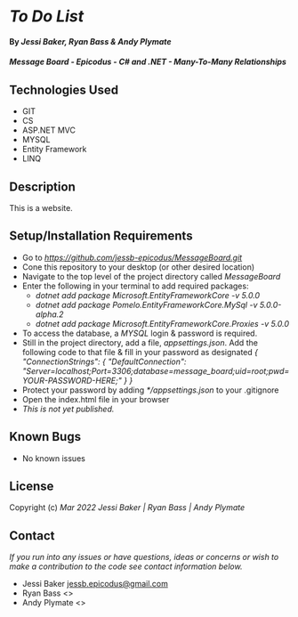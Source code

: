 # _To Do List_

#### By _**Jessi Baker, Ryan Bass & Andy Plymate**_

#### _Message Board - Epicodus - C# and .NET - Many-To-Many Relationships_

## Technologies Used

* GIT
* CS
* ASP.NET MVC
* MYSQL
* Entity Framework
* LINQ

## Description

This is a website.

## Setup/Installation Requirements

* Go to _https://github.com/jessb-epicodus/MessageBoard.git_
* Cone this repository to your desktop (or other desired location)
* Navigate to the top level of the project directory called _MessageBoard_
* Enter the following in your terminal to add required packages:
  * _dotnet add package Microsoft.EntityFrameworkCore -v 5.0.0_
  * _dotnet add package Pomelo.EntityFrameworkCore.MySql -v 5.0.0-alpha.2_
  * _dotnet add package Microsoft.EntityFrameworkCore.Proxies -v 5.0.0_
* To access the database, a _MYSQL_ login & password is required.
* Still in the project directory, add a file, _appsettings.json_.  Add the following code to that file & fill in your password as designated
  _{_
    _"ConnectionStrings": {_
        _"DefaultConnection": "Server=localhost;Port=3306;database=message_board;uid=root;pwd=YOUR-PASSWORD-HERE;"_
    _}_
  _}_
* Protect your password by adding _*/appsettings.json_ to your .gitignore
* Open the index.html file in your browser
* _This is not yet published._

## Known Bugs

* No known issues

## License

Copyright (c) _Mar 2022_ _Jessi Baker | Ryan Bass | Andy Plymate_

## Contact

_If you run into any issues or have questions, ideas or concerns or wish to make a contribution to the code see contact information below._
* Jessi Baker <jessb.epicodus@gmail.com>
* Ryan Bass <>
* Andy Plymate <>